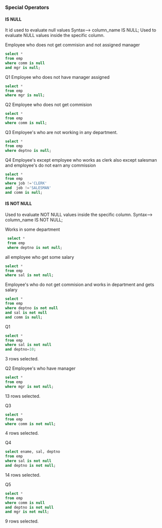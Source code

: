 ### Special Operators
#### IS NULL
It id used to evaluate null values
Syntax--> column_name IS NULL;
Used to evaluate NULL values inside the specific column.

Employee who does not get commision and not assigned manager
```sql
select * 
from emp
where comm is null 
and mgr is null;
```

Q1
Employee who does not have manager assigned
```sql
select * 
from emp
where mgr is null;
```

Q2
Employee who does not get commision 
```sql
select * 
from emp
where comm is null;
```

Q3
Employee's who are not working in any department.
```sql
select *
from emp
where deptno is null;
```

Q4
Employee's except employee who works as clerk also except salesman and employee's do not earn any commission
```sql
select *
from emp
where job !='CLERK' 
and  job !='SALESMAN' 
and comm is null;
```

#### IS NOT NULL
Used to evaluate NOT NULL values inside the specific column.
Syntax--> column_name IS NOT NULL;

Works in some department
```sql
 select *
 from emp
 where deptno is not null;
 ```

all employee who get some salary
```sql
select *
from emp
where sal is not null;
```

Employee's who do not get commision and works in department and gets salary
```sql
select *
from emp
where deptno is not null 
and sal is not null 
and comm is null;
```

Q1
```sql
select *
from emp
where sal is not null 
and deptno=10;
```
3 rows selected.

Q2
Employee's who have manager
```sql
select *
from emp
where mgr is not null;
```
13 rows selected.

Q3
```sql
select *
from emp
where comm is not null;
```
4 rows selected.

Q4
```sql
select ename, sal, deptno
from emp
where sal is not null 
and deptno is not null;
```
14 rows selected.

Q5
```sql
select *
from emp
where comm is null  
and deptno is not null 
and mgr is not null;
```
9 rows selected.
